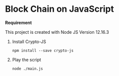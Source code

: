 Block Chain on JavaScript
========

**Requirement**

This project is created with Node JS Version 12.16.3

1. Install Crypto-JS 
    ```
    npm install --save crypto-js
    ```

2. Play the script
    ```
    node ./main.js
    ```